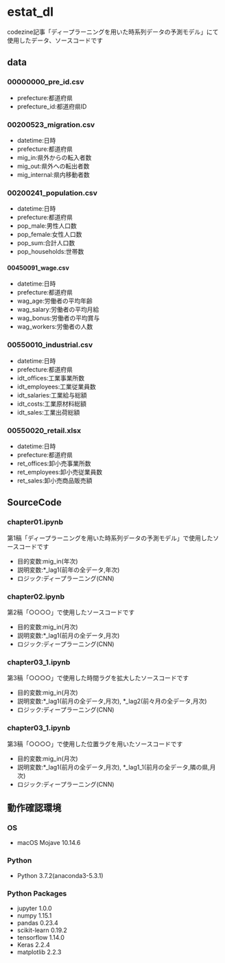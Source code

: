 # estat_dl
codezine記事「ディープラーニングを用いた時系列データの予測モデル」にて使用したデータ、ソースコードです
## data
### 00000000_pre_id.csv
- prefecture:都道府県
- prefecture_id:都道府県ID
### 00200523_migration.csv
- datetime:日時
- prefecture:都道府県
- mig_in:県外からの転入者数
- mig_out:県外への転出者数
- mig_internal:県内移動者数
### 00200241_population.csv
- datetime:日時
- prefecture:都道府県
- pop_male:男性人口数
- pop_female:女性人口数
- pop_sum:合計人口数
- pop_households:世帯数
#### 00450091_wage.csv
- datetime:日時
- prefecture:都道府県
- wag_age:労働者の平均年齢
- wag_salary:労働者の平均月給
- wag_bonus:労働者の平均賞与
- wag_workers:労働者の人数
### 00550010_industrial.csv
- datetime:日時
- prefecture:都道府県
- idt_offices:工業事業所数
- idt_employees:工業従業員数
- idt_salaries:工業給与総額
- idt_costs:工業原材料総額
- idt_sales:工業出荷総額
### 00550020_retail.xlsx
- datetime:日時
- prefecture:都道府県
- ret_offices:卸小売事業所数
- ret_employees:卸小売従業員数
- ret_sales:卸小売商品販売額
## SourceCode
### chapter01.ipynb
第1稿「ディープラーニングを用いた時系列データの予測モデル」で使用したソースコードです
- 目的変数:mig_in(年次)
- 説明変数:*_lag1(前年の全データ,年次)
- ロジック:ディープラーニング(CNN)
### chapter02.ipynb
第2稿「○○○○」で使用したソースコードです
- 目的変数:mig_in(月次)
- 説明変数:*_lag1(前月の全データ,月次)
- ロジック:ディープラーニング(CNN)
### chapter03_1.ipynb
第3稿「○○○○」で使用した時間ラグを拡大したソースコードです
- 目的変数:mig_in(月次)
- 説明変数:*_lag1(前月の全データ,月次), *_lag2(前々月の全データ,月次)
- ロジック:ディープラーニング(CNN)
### chapter03_1.ipynb
第3稿「○○○○」で使用した位置ラグを用いたソースコードです
- 目的変数:mig_in(月次)
- 説明変数:*_lag1(前月の全データ,月次), *_lag1_1(前月の全データ,隣の県,月次)
- ロジック:ディープラーニング(CNN)
## 動作確認環境
### OS
- macOS Mojave 10.14.6
### Python
- Python 3.7.2(anaconda3-5.3.1)
### Python Packages
- jupyter 1.0.0
- numpy 1.15.1
- pandas 0.23.4
- scikit-learn 0.19.2
- tensorflow 1.14.0
- Keras 2.2.4
- matplotlib 2.2.3

